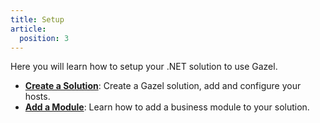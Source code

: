 ```yaml
---
title: Setup
article:
  position: 3
---
```


Here you will learn how to setup your .NET solution to use Gazel.

- [__Create a Solution__](/setup#create-a-solution): Create a Gazel solution,
  add and configure your hosts.
- [__Add a Module__](/setup#add-a-module): Learn how to add a business module
  to your solution.
